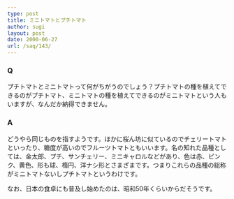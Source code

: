 ```yaml
---
type: post
title: ミニトマトとプチトマト
author: sugi
layout: post
date: 2000-06-27
url: /saq/143/
---
```

### Q 

プチトマトとミニトマトって何がちがうのでしょう？プチトマトの種を植えてできるのがプチトマト、ミニトマトの種を植えてできるのがミニトマトという人もいますが、なんだか納得できません。

### A 

どうやら同じものを指すようです。ほかに桜ん坊に似ているのでチェリートマトといったり、糖度が高いのでフルーツトマトともいいます。名の知れた品種としては、金太郎、プチ、サンチェリー、ミニキャロルなどがあり、色は赤、ピンク、黄色、形も球、楕円、洋ナシ形とさまざまです。つまりこれらの品種の総称がミニトマトないしプチトマトというわけです。

なお、日本の食卓にも普及し始めたのは、昭和50年くらいからだそうです。